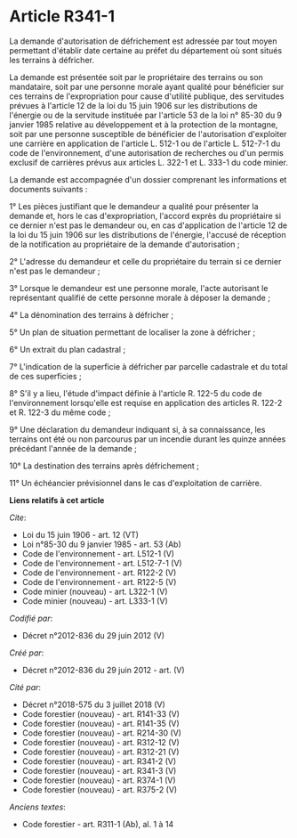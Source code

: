 # Article R341-1

La demande d'autorisation de défrichement est adressée par tout moyen permettant d'établir date certaine au préfet du
département où sont situés les terrains à défricher. 

La demande est présentée soit par le propriétaire des terrains ou son mandataire, soit par une personne morale ayant qualité
pour bénéficier sur ces terrains de l'expropriation pour cause d'utilité publique, des servitudes prévues à l'article 12 de
la loi du 15 juin 1906 sur les distributions de l'énergie ou de la servitude instituée par l'article 53 de la loi n° 85-30 du
9 janvier 1985 relative au développement et à la protection de la montagne, soit par une personne susceptible de bénéficier
de l'autorisation d'exploiter une carrière en application de l'article L. 512-1 ou de l'article L. 512-7-1 du code de
l'environnement, d'une autorisation de recherches ou d'un permis exclusif de carrières prévus aux articles L. 322-1 et L.
333-1 du code minier. 

La demande est accompagnée d'un dossier comprenant les informations et documents suivants : 

1° Les pièces justifiant que le demandeur a qualité pour présenter la demande et, hors le cas d'expropriation, l'accord
exprès du propriétaire si ce dernier n'est pas le demandeur ou, en cas d'application de l'article 12 de la loi du 15 juin
1906 sur les distributions de l'énergie, l'accusé de réception de la notification au propriétaire de la demande
d'autorisation ; 

2° L'adresse du demandeur et celle du propriétaire du terrain si ce dernier n'est pas le demandeur ; 

3° Lorsque le demandeur est une personne morale, l'acte autorisant le représentant qualifié de cette personne morale à
déposer la demande ; 

4° La dénomination des terrains à défricher ; 

5° Un plan de situation permettant de localiser la zone à défricher ; 

6° Un extrait du plan cadastral ; 

7° L'indication de la superficie à défricher par parcelle cadastrale et du total de ces superficies ; 

8° S'il y a lieu, l'étude d'impact définie à l'article R. 122-5 du code de l'environnement lorsqu'elle est requise en
application des articles R. 122-2 et R. 122-3 du même code ; 

9° Une déclaration du demandeur indiquant si, à sa connaissance, les terrains ont été ou non parcourus par un incendie durant
les quinze années précédant l'année de la demande ; 

10° La destination des terrains après défrichement ; 

11° Un échéancier prévisionnel dans le cas d'exploitation de carrière.

**Liens relatifs à cet article**

_Cite_:

  - Loi du 15 juin 1906 - art. 12 (VT)
  - Loi n°85-30 du 9 janvier 1985 - art. 53 (Ab)
  - Code de l'environnement - art. L512-1 (V)
  - Code de l'environnement - art. L512-7-1 (V)
  - Code de l'environnement - art. R122-2 (V)
  - Code de l'environnement - art. R122-5 (V)
  - Code minier (nouveau) - art. L322-1 (V)
  - Code minier (nouveau) - art. L333-1 (V)

_Codifié par_:

  - Décret n°2012-836 du 29 juin 2012 (V)

_Créé par_:

  - Décret n°2012-836 du 29 juin 2012 - art. (V)

_Cité par_:

  - Décret n°2018-575 du 3 juillet 2018 (V)
  - Code forestier (nouveau) - art. R141-33 (V)
  - Code forestier (nouveau) - art. R141-35 (V)
  - Code forestier (nouveau) - art. R214-30 (V)
  - Code forestier (nouveau) - art. R312-12 (V)
  - Code forestier (nouveau) - art. R312-21 (V)
  - Code forestier (nouveau) - art. R341-2 (V)
  - Code forestier (nouveau) - art. R341-3 (V)
  - Code forestier (nouveau) - art. R374-1 (V)
  - Code forestier (nouveau) - art. R375-2 (V)

_Anciens textes_:

  - Code forestier - art. R311-1 (Ab), al. 1 à 14
